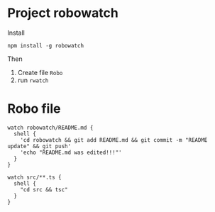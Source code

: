 # Project robowatch

Install

```
npm install -g robowatch
```

Then

1.  Create file `Robo`
2.  run `rwatch`

# Robo file

```
watch robowatch/README.md {
  shell {
    'cd robowatch && git add README.md && git commit -m "README update" && git push'
    'echo "README.md was edited!!!"'
  }
}

watch src/**.ts {
  shell {
    "cd src && tsc"
  }
}
```
